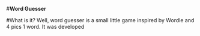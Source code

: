 #**Word Guesser**

#What is it?
Well, word guesser is a small little game inspired by Wordle and 4 pics 1 word. It was developed 

